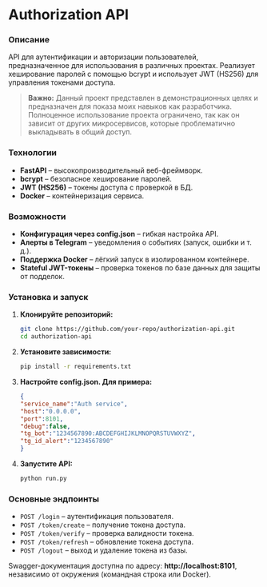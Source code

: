 # Authorization API

### Описание

API для аутентификации и авторизации пользователей, предназначенное для использования в различных проектах. Реализует хеширование паролей с помощью bcrypt и использует JWT (HS256) для управления токенами доступа.
> **Важно:** Данный проект представлен в демонстрационных целях и предназначен для показа моих навыков как разработчика. Полноценное использование проекта ограничено, так как он зависит от других микросервисов, которые проблематично выкладывать в общий доступ.

### Технологии

- **FastAPI** – высокопроизводительный веб-фреймворк.
- **bcrypt** – безопасное хеширование паролей.
- **JWT (HS256)** – токены доступа с проверкой в БД.
- **Docker** – контейнеризация сервиса.

### Возможности

- **Конфигурация через config.json** – гибкая настройка API.
- **Алерты в Telegram** – уведомления о событиях (запуск, ошибки и т. д.).
- **Поддержка Docker** – лёгкий запуск в изолированном контейнере.
- **Stateful JWT-токены** – проверка токенов по базе данных для защиты от подделок.

### Установка и запуск

1. **Клонируйте репозиторий:**

   ```bash
   git clone https://github.com/your-repo/authorization-api.git
   cd authorization-api
   ```

2. **Установите зависимости:**

   ```bash
   pip install -r requirements.txt
   ```

3. **Настройте config.json. Для примера:**

   ```json
   {
   "service_name":"Auth service",
   "host":"0.0.0.0",
   "port":8101,
   "debug":false,
   "tg_bot":"1234567890:ABCDEFGHIJKLMNOPQRSTUVWXYZ",
   "tg_id_alert":"1234567890"
   }
   ```

4. **Запустите API:**

   ```bash
   python run.py
   ```

### Основные эндпоинты

- `POST /login` – аутентификация пользователя.
- `POST /token/create` – получение токена доступа.
- `POST /token/verify` – проверка валидности токена.
- `POST /token/refresh` – обновление токена доступа.
- `POST /logout` – выход и удаление токена из базы.

Swagger-документация доступна по адресу: **http://localhost:8101**, независимо от окружения (командная строка или Docker).
